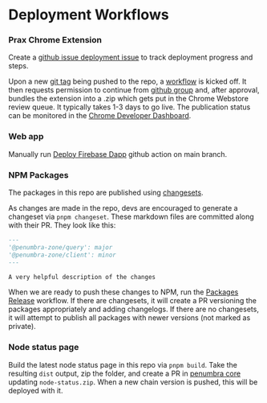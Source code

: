 # Deployment Workflows

### Prax Chrome Extension

Create a [github issue deployment issue](https://github.com/penumbra-zone/web/issues/new?template=deployment.md&title=Publish+vX.X.X+extension+%2B+web+app) to track deployment progress and steps.

Upon a new [git tag](https://github.com/penumbra-zone/web/releases/tag/v4.2.0) being pushed to the repo,
a [workflow](../.github/workflows/extension-publish.yml) is kicked off. It then requests permission to
continue from [github group](https://github.com/orgs/penumbra-zone/teams/penumbra-labs) and, after approval,
bundles the extension into a .zip which gets put in the Chrome Webstore review queue. It typically takes
1-3 days to go live. The publication status can be monitored in the [Chrome Developer Dashboard](https://chrome.google.com/webstore/devconsole/aabc0949-93db-4e77-ad9f-e6ca1d132501?hl=en).

### Web app

Manually run [Deploy Firebase Dapp](https://github.com/penumbra-zone/web/actions/workflows/deploy-firebase-dapp.yml) github action on main branch.

### NPM Packages

The packages in this repo are published using [changesets](https://github.com/changesets/changesets).

As changes are made in the repo, devs are encouraged to generate a changeset via `pnpm changeset`. These markdown files are committed along with their PR. They look like this:

```markdown
---
'@penumbra-zone/query': major
'@penumbra-zone/client': minor
---

A very helpful description of the changes
```

When we are ready to push these changes to NPM, run the [Packages Release](../.github/workflows/packages-release.yml) workflow.
If there are changesets, it will create a PR versioning the packages appropriately and adding changelogs.
If there are no changesets, it will attempt to publish all packages with newer versions (not marked as private).

### Node status page

Build the latest node status page in this repo via `pnpm build`. Take the resulting `dist` output,
zip the folder, and create a PR in [penumbra core](https://github.com/penumbra-zone/penumbra/tree/main/assets) updating `node-status.zip`.
When a new chain version is pushed, this will be deployed with it.
